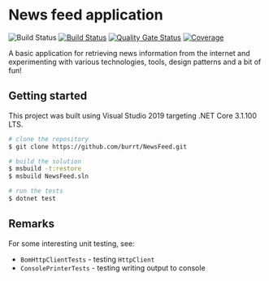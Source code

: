 # News feed application

![Build Status](https://github.com/burrt/NewsFeed/workflows/CI/badge.svg?branch=master)
[![Build Status](https://geoffchoy.visualstudio.com/NewsFeed/_apis/build/status/burrt.NewsFeed?branchName=master)](https://geoffchoy.visualstudio.com/NewsFeed/_build/latest?definitionId=1&branchName=master)
[![Quality Gate Status](https://sonarcloud.io/api/project_badges/measure?project=burrt_NewsFeed&metric=alert_status)](https://sonarcloud.io/dashboard?id=burrt_NewsFeed)
[![Coverage](https://sonarcloud.io/api/project_badges/measure?project=burrt_NewsFeed&metric=coverage)](https://sonarcloud.io/dashboard?id=burrt_NewsFeed)

A basic application for retrieving news information from the internet and experimenting with various technologies, tools, design patterns and a bit of fun!

## Getting started

This project was built using Visual Studio 2019 targeting .NET Core 3.1.100 LTS.

```bash
# clone the repository
$ git clone https://github.com/burrt/NewsFeed.git

# build the solution
$ msbuild -t:restore
$ msbuild NewsFeed.sln

# run the tests
$ dotnet test
```

## Remarks

For some interesting unit testing, see:

* `BomHttpClientTests` - testing `HttpClient`
* `ConsolePrinterTests` - testing writing output to console
